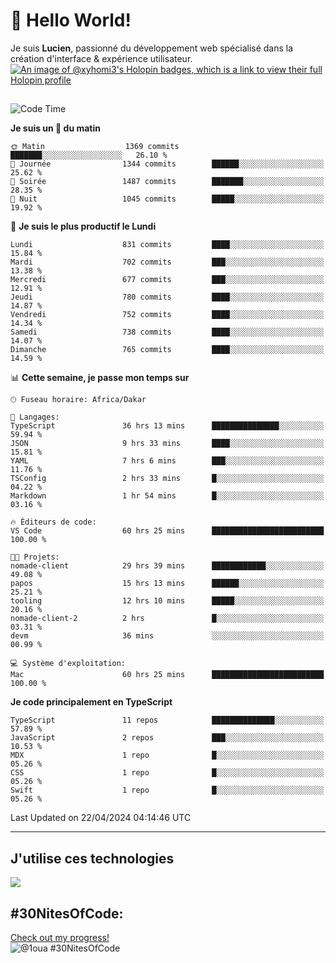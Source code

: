 # 👋 Hello World!

Je suis **Lucien**, passionné du développement web spécialisé dans la création d'interface & expérience utilisateur.
[![An image of @xyhomi3's Holopin badges, which is a link to view their full Holopin profile](https://holopin.me/xyhomi3)](https://holopin.io/@xyhomi3)

##

<!--START_SECTION:waka-->
![Code Time](http://img.shields.io/badge/Code%20Time-1%2C014%20hrs%202%20mins-blue)

**Je suis un 🐤 du matin** 

```text
🌞 Matin                  1369 commits        ███████░░░░░░░░░░░░░░░░░░   26.10 % 
🌆 Journée                1344 commits        ██████░░░░░░░░░░░░░░░░░░░   25.62 % 
🌃 Soirée                 1487 commits        ███████░░░░░░░░░░░░░░░░░░   28.35 % 
🌙 Nuit                   1045 commits        █████░░░░░░░░░░░░░░░░░░░░   19.92 % 
```
📅 **Je suis le plus productif le Lundi** 

```text
Lundi                    831 commits         ████░░░░░░░░░░░░░░░░░░░░░   15.84 % 
Mardi                    702 commits         ███░░░░░░░░░░░░░░░░░░░░░░   13.38 % 
Mercredi                 677 commits         ███░░░░░░░░░░░░░░░░░░░░░░   12.91 % 
Jeudi                    780 commits         ████░░░░░░░░░░░░░░░░░░░░░   14.87 % 
Vendredi                 752 commits         ████░░░░░░░░░░░░░░░░░░░░░   14.34 % 
Samedi                   738 commits         ████░░░░░░░░░░░░░░░░░░░░░   14.07 % 
Dimanche                 765 commits         ████░░░░░░░░░░░░░░░░░░░░░   14.59 % 
```


📊 **Cette semaine, je passe mon temps sur** 

```text
🕑︎ Fuseau horaire: Africa/Dakar

💬 Langages: 
TypeScript               36 hrs 13 mins      ███████████████░░░░░░░░░░   59.94 % 
JSON                     9 hrs 33 mins       ████░░░░░░░░░░░░░░░░░░░░░   15.81 % 
YAML                     7 hrs 6 mins        ███░░░░░░░░░░░░░░░░░░░░░░   11.76 % 
TSConfig                 2 hrs 33 mins       █░░░░░░░░░░░░░░░░░░░░░░░░   04.22 % 
Markdown                 1 hr 54 mins        █░░░░░░░░░░░░░░░░░░░░░░░░   03.16 % 

🔥 Éditeurs de code: 
VS Code                  60 hrs 25 mins      █████████████████████████   100.00 % 

🐱‍💻 Projets: 
nomade-client            29 hrs 39 mins      ████████████░░░░░░░░░░░░░   49.08 % 
papos                    15 hrs 13 mins      ██████░░░░░░░░░░░░░░░░░░░   25.21 % 
tooling                  12 hrs 10 mins      █████░░░░░░░░░░░░░░░░░░░░   20.16 % 
nomade-client-2          2 hrs               █░░░░░░░░░░░░░░░░░░░░░░░░   03.31 % 
devm                     36 mins             ░░░░░░░░░░░░░░░░░░░░░░░░░   00.99 % 

💻 Système d'exploitation: 
Mac                      60 hrs 25 mins      █████████████████████████   100.00 % 
```

**Je code principalement en TypeScript** 

```text
TypeScript               11 repos            ██████████████░░░░░░░░░░░   57.89 % 
JavaScript               2 repos             ███░░░░░░░░░░░░░░░░░░░░░░   10.53 % 
MDX                      1 repo              █░░░░░░░░░░░░░░░░░░░░░░░░   05.26 % 
CSS                      1 repo              █░░░░░░░░░░░░░░░░░░░░░░░░   05.26 % 
Swift                    1 repo              █░░░░░░░░░░░░░░░░░░░░░░░░   05.26 % 
```




 Last Updated on 22/04/2024 04:14:46 UTC
<!--END_SECTION:waka-->
---

## J'utilise ces technologies

<p align="left">
  <a href="https://skillicons.dev">
    <img src="https://skillicons.dev/icons?i=ts,js,md,scss,tailwind,react,redux,docker,express,astro,vite,nextjs,vercel,figma,ableton" />
  </a>
</p>

## #30NitesOfCode:
  [Check out my progress!](https://www.codedex.io/@1oua/30-nites-of-code)  
  ![@1oua #30NitesOfCode](https://www.codedex.io/api/petStatus?user=1oua)

